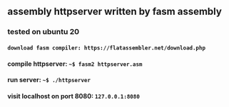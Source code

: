 ## assembly httpserver written by fasm assembly
### tested on ubuntu 20
#### ``download fasm compiler: https://flatassembler.net/download.php``
#### compile httpserver: ``~$ fasm2 httpserver.asm``
#### run server: ``~$ ./httpserver``
#### visit localhost on port 8080: ``127.0.0.1:8080``
